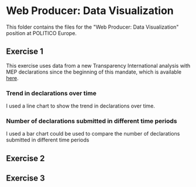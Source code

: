 # Web Producer: Data Visualization

This folder contains the files for the "Web Producer: Data Visualization" position at POLITICO Europe.

## Exercise 1

This exercise uses data from a new Transparency International analysis with MEP declarations since the beginning of this mandate, which is available <a href="/ex1">here</a>.</li>

### Trend in declarations over time
I used a line chart to show the trend in declarations over time.

### Number of declarations submitted in different time periods
I used a bar chart could be used to compare the number of declarations submitted in different time periods

## Exercise 2

## Exercise 3
